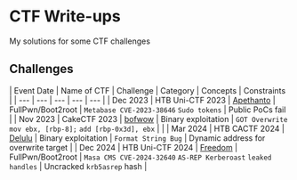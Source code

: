 # CTF Write-ups

My solutions for some CTF challenges

## Challenges

| Event Date | Name of CTF | Challenge | Category | Concepts | Constraints |
| --- | --- | --- | --- | --- |
| Dec 2023 | HTB Uni-CTF 2023 | [Apethanto](<HTB Uni-CTF 2023/Apethanto/README.md>) | FullPwn/Boot2root | `Metabase CVE-2023-38646` `Sudo tokens` | Public PoCs fail |
| Nov 2023 | CakeCTF 2023 | [bofwow](<CakeCTF 2023/bofwow/README.md>) | Binary exploitation | `GOT Overwrite` `mov ebx, [rbp-8];` `add [rbp-0x3d], ebx` | |
| Mar 2024 | HTB CACTF 2024 | [Delulu](<HTB CACTF 2024/Delulu/README.md>) | Binary exploitation | `Format String Bug` | Dynamic address for overwrite target |
| Dec 2024 | HTB Uni-CTF 2024 | [Freedom](<HTB Uni-CTF 2024/Freedom/README.md>) | FullPwn/Boot2root | `Masa CMS CVE-2024-32640` `AS-REP Kerberoast` `leaked handles` | Uncracked `krb5asrep` hash |
